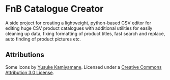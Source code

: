 # FnB Catalogue Creator

A side project for creating a lightweight, python-based CSV editor for editing huge CSV product catalogues with additional utilities for easily cleaning up data, fixing formatting of product titles, fast search and replace, auto finding of product pictures etc.

## Attributions

Some icons by [Yusuke Kamiyamane](http://p.yusukekamiyamane.com/). Licensed under
a [Creative Commons Attribution 3.0 License](http://creativecommons.org/licenses/by/3.0/).
